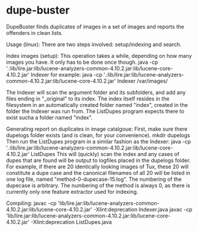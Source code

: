 # dupe-buster
DupeBuster finds duplicates of images in a set of images and reports the offenders in clean lists.

Usage (linux):
There are two steps involved: setup/indexing and search.

Index images (setup):
This operation takes a while, depending on how many images you have. It only has to be done once though.
java -cp '.:lib/lire.jar:lib/lucene-analyzers-common-4.10.2.jar:lib/lucene-core-4.10.2.jar' Indexer <path to folder of image catalogue>
for example:
java -cp '.:lib/lire.jar:lib/lucene-analyzers-common-4.10.2.jar:lib/lucene-core-4.10.2.jar' Indexer /var/images/

The Indexer will scan the argument folder and its subfolders, and add any files ending in "_original" to its index. The index itself resides in the filesystem in an automatically created folder named "index", created in the folder the Indexer was run from. The ListDupes program expects there to exist sucha a folder named "index".

Generating report on duplicates in image catalgoue:
First, make sure there dupelogs folder exists (and is clean, for your convenience).
mkdir dupelogs
Then run the ListDupes program in a similar fashion as the Indexer:
java -cp '.:lib/lire.jar:lib/lucene-analyzers-common-4.10.2.jar:lib/lucene-core-4.10.2.jar' ListDupes
This will (quickly) scan the index and any cases of dupes that are found will be output to logfiles placed in the dupelogs folder. For example, if there are 20 identically looking images of Tux, these 20 will constitute a dupe case and the canonical filenames of all 20 will be listed in one log file, named "method-0-dupecase-15.log". The numbering of the dupecase is arbitrary. The numbering of the method is always 0, as there is currently only one feature extractor used for indexing.


Compiling:
javac -cp 'lib/lire.jar:lib/lucene-analyzers-common-4.10.2.jar:lib/lucene-core-4.10.2.jar' -Xlint:deprecation Indexer.java
javac -cp 'lib/lire.jar:lib/lucene-analyzers-common-4.10.2.jar:lib/lucene-core-4.10.2.jar' -Xlint:deprecation ListDupes.java
